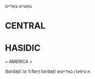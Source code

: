 באַטײַט
באַדײַט

CENTRAL
========

HASIDIC
=======
= AMERICA = 

/baˈdajt/
/a ˈtiːfərn̩ baˈdajt/ אַ טיפֿערן באַדײַטש